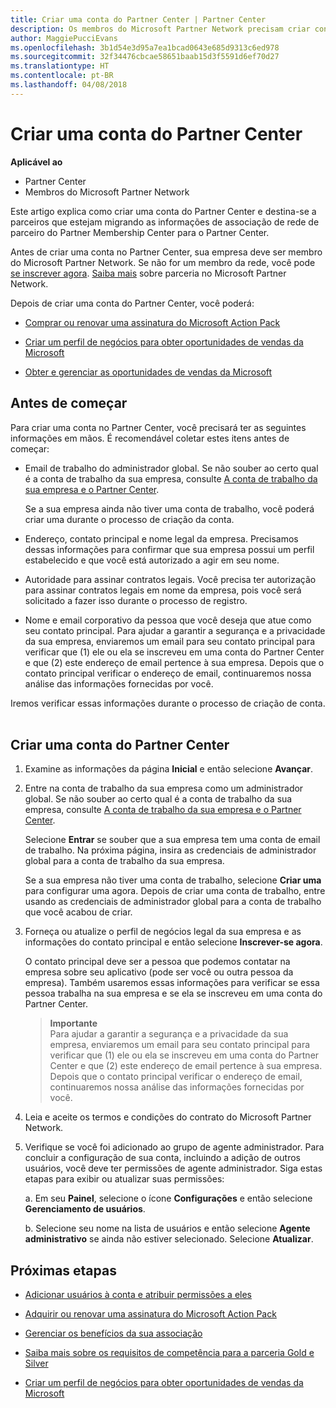 ```yaml
---
title: Criar uma conta do Partner Center | Partner Center
description: Os membros do Microsoft Partner Network precisam criar contas do Partner Center para gerenciar seus benefícios e competências de rede e criar um perfil de negócios.
author: MaggiePucciEvans
ms.openlocfilehash: 3b1d54e3d95a7ea1bcad0643e685d9313c6ed978
ms.sourcegitcommit: 32f34476cbcae58651baab15d3f5591d6ef70d27
ms.translationtype: HT
ms.contentlocale: pt-BR
ms.lasthandoff: 04/08/2018
---
```

# <a name="create-a-partner-center-account"></a>Criar uma conta do Partner Center

**Aplicável ao**

-   Partner Center
-   Membros do Microsoft Partner Network


Este artigo explica como criar uma conta do Partner Center e destina-se a parceiros que estejam migrando as informações de associação de rede de parceiro do Partner Membership Center para o Partner Center. 

Antes de criar uma conta no Partner Center, sua empresa deve ser membro do Microsoft Partner Network. Se não for um membro da rede, você pode [se inscrever agora](https://partners.microsoft.com/PartnerProgram/simplifiedenrollment.aspx).  [Saiba mais](https://partner.microsoft.com/membership) sobre parceria no Microsoft Partner Network.  

Depois de criar uma conta do Partner Center, você poderá:

-   [Comprar ou renovar uma assinatura do Microsoft Action Pack](mpn-get-action-pack.md)

-   [Criar um perfil de negócios para obter oportunidades de vendas da Microsoft](create-a-marketing-profile.md)

-   [Obter e gerenciar as oportunidades de vendas da Microsoft](responding-to-referrals.md)

## <a name="before-you-begin"></a>Antes de começar

Para criar uma conta no Partner Center, você precisará ter as seguintes informações em mãos. É recomendável coletar estes itens antes de começar:

-   Email de trabalho do administrador global. Se não souber ao certo qual é a conta de trabalho da sua empresa, consulte [A conta de trabalho da sua empresa e o Partner Center](azure-active-directory-tenants-and-partner-center.md).

    Se a sua empresa ainda não tiver uma conta de trabalho, você poderá criar uma durante o processo de criação da conta. 

-   Endereço, contato principal e nome legal da empresa. Precisamos dessas informações para confirmar que sua empresa possui um perfil estabelecido e que você está autorizado a agir em seu nome. 

-   Autoridade para assinar contratos legais. Você precisa ter autorização para assinar contratos legais em nome da empresa, pois você será solicitado a fazer isso durante o processo de registro.

-   Nome e email corporativo da pessoa que você deseja que atue como seu contato principal. Para ajudar a garantir a segurança e a privacidade da sua empresa, enviaremos um email para seu contato principal para verificar que (1) ele ou ela se inscreveu em uma conta do Partner Center e que (2) este endereço de email pertence à sua empresa. Depois que o contato principal verificar o endereço de email, continuaremos nossa análise das informações fornecidas por você.

Iremos verificar essas informações durante o processo de criação de conta. 
 
## <a name="create-a-partner-center-account"></a>Criar uma conta do Partner Center

1.  Examine as informações da página **Inicial** e então selecione **Avançar**.

2.  Entre na conta de trabalho da sua empresa como um administrador global. Se não souber ao certo qual é a conta de trabalho da sua empresa, consulte [A conta de trabalho da sua empresa e o Partner Center](azure-active-directory-tenants-and-partner-center.md).

    Selecione **Entrar** se souber que a sua empresa tem uma conta de email de trabalho. Na próxima página, insira as credenciais de administrador global para a conta de trabalho da sua empresa. 

    Se a sua empresa não tiver uma conta de trabalho, selecione **Criar uma** para configurar uma agora. Depois de criar uma conta de trabalho, entre usando as credenciais de administrador global para a conta de trabalho que você acabou de criar.

3.  Forneça ou atualize o perfil de negócios legal da sua empresa e as informações do contato principal e então selecione **Inscrever-se agora**. 

    O contato principal deve ser a pessoa que podemos contatar na empresa sobre seu aplicativo (pode ser você ou outra pessoa da empresa). Também usaremos essas informações para verificar se essa pessoa trabalha na sua empresa e se ela se inscreveu em uma conta do Partner Center.

    >**Importante**<br> Para ajudar a garantir a segurança e a privacidade da sua empresa, enviaremos um email para seu contato principal para verificar que (1) ele ou ela se inscreveu em uma conta do Partner Center e que (2) este endereço de email pertence à sua empresa. Depois que o contato principal verificar o endereço de email, continuaremos nossa análise das informações fornecidas por você.

4.  Leia e aceite os termos e condições do contrato do Microsoft Partner Network. 

5.  Verifique se você foi adicionado ao grupo de agente administrador. Para concluir a configuração de sua conta, incluindo a adição de outros usuários, você deve ter permissões de agente administrador. Siga estas etapas para exibir ou atualizar suas permissões:

    a. Em seu **Painel**, selecione o ícone **Configurações** e então selecione **Gerenciamento de usuários**.  

    b. Selecione seu nome na lista de usuários e então selecione **Agente administrativo** se ainda não estiver selecionado. Selecione **Atualizar**.  

## <a name="next-steps"></a>Próximas etapas

-   [Adicionar usuários à conta e atribuir permissões a eles](create-user-accounts-and-set-permissions.md)

-   [Adquirir ou renovar uma assinatura do Microsoft Action Pack](mpn-get-action-pack.md)

-   [Gerenciar os benefícios da sua associação](manage-your-partner-network-benefits.md)

-   [Saiba mais sobre os requisitos de competência para a parceria Gold e Silver](learn-about-competencies.md)

-   [Criar um perfil de negócios para obter oportunidades de vendas da Microsoft](create-a-marketing-profile.md)